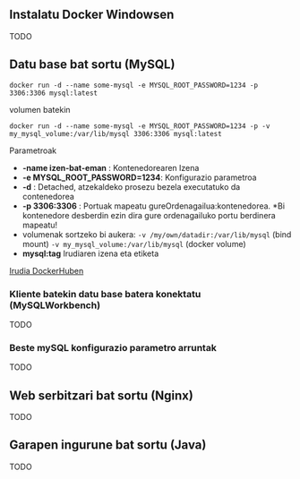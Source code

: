 
## Instalatu Docker Windowsen
TODO

## Datu base bat sortu (MySQL)

```docker run -d --name some-mysql -e MYSQL_ROOT_PASSWORD=1234 -p 3306:3306 mysql:latest```

volumen batekin 

```docker run -d --name some-mysql -e MYSQL_ROOT_PASSWORD=1234 -p -v my_mysql_volume:/var/lib/mysql 3306:3306 mysql:latest```

Parametroak
- **-name izen-bat-eman** : Kontenedorearen Izena 
- **-e MYSQL_ROOT_PASSWORD=1234**: Konfigurazio parametroa
- **-d** : Detached, atzekaldeko prosezu bezela executatuko da contenedorea
- **-p 3306:3306** : Portuak mapeatu gureOrdenagailua:kontenedorea. 
  *Bi kontenedore desberdin ezin dira gure ordenagailuko portu berdinera mapeatu!
- volumenak sortzeko bi aukera:
	```-v /my/own/datadir:/var/lib/mysql``` (bind mount)
 ```-v my_mysql_volume:/var/lib/mysql```  (docker volume)
- **mysql:tag** Irudiaren izena eta etiketa


[Irudia DockerHuben](https://hub.docker.com/_/mysql)

### Kliente batekin datu base batera konektatu (MySQLWorkbench)
TODO

### Beste mySQL konfigurazio parametro arruntak
TODO

## Web serbitzari bat sortu (Nginx)
TODO

## Garapen ingurune bat sortu (Java)
TODO



